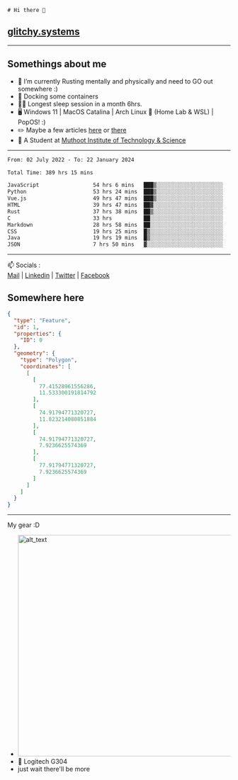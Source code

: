 ```
# Hi there 👋
```
## [glitchy.systems](https://glitchy.systems)
---

## Somethings about me



- 🌱 I’m currently Rusting mentally and physically and need to GO out somewhere :)
- 🐋 Docking some containers
- 😶‍🌫️ Longest sleep session in a month 6hrs.
- 🖥️ Windows 11 | MacOS Catalina | Arch Linux 🦩 (Home Lab & WSL) | PopOS! :)
- ✏️ Maybe a few articles [here](https://medium.com/@advaithnarayanan8) or [there](https://medium.com/@advaithnarayanan8)
- 📑 A Student at [Muthoot Institute of Technology & Science](https://mgmits.ac.in/)



---

<!--START_SECTION:waka-->

```txt
From: 02 July 2022 - To: 22 January 2024

Total Time: 389 hrs 15 mins

JavaScript                 54 hrs 6 mins   ███▒░░░░░░░░░░░░░░░░░░░░░   13.90 %
Python                     53 hrs 24 mins  ███▒░░░░░░░░░░░░░░░░░░░░░   13.72 %
Vue.js                     49 hrs 47 mins  ███▒░░░░░░░░░░░░░░░░░░░░░   12.79 %
HTML                       39 hrs 47 mins  ██▓░░░░░░░░░░░░░░░░░░░░░░   10.22 %
Rust                       37 hrs 38 mins  ██▒░░░░░░░░░░░░░░░░░░░░░░   09.67 %
C                          33 hrs          ██░░░░░░░░░░░░░░░░░░░░░░░   08.48 %
Markdown                   28 hrs 58 mins  ██░░░░░░░░░░░░░░░░░░░░░░░   07.44 %
CSS                        19 hrs 25 mins  █▒░░░░░░░░░░░░░░░░░░░░░░░   04.99 %
Java                       19 hrs 19 mins  █▒░░░░░░░░░░░░░░░░░░░░░░░   04.96 %
JSON                       7 hrs 50 mins   ▓░░░░░░░░░░░░░░░░░░░░░░░░   02.02 %
```

<!--END_SECTION:waka-->

---

📫 Socials :<br>
[Mail](mailto:advaithnarayanan8@gmail.com) | [Linkedin](https://www.linkedin.com/in/advaith-narayanan-a72152214/) | [Twitter](https://twitter.com/advaithnarayan) | [Facebook](https://screenmessage.com/qinq)

## Somewhere here

```geojson
{
  "type": "Feature",
  "id": 1,
  "properties": {
    "ID": 0
  },
  "geometry": {
    "type": "Polygon",
    "coordinates": [
      [
        [
          77.41528961556286,
          11.533300191814792
        ],
        [
          74.91794771320727,
          11.823214080851884
        ],
        [
          74.91794771320727,
          7.9236625574369
        ],
        [
          77.91794771320727,
          7.9236625574369
        ]
      ]
    ]
  }
}
```


--- 
My gear :D

- [<img alt="alt_text" width="500px" src="https://valid.x86.fr/cache/banner/xv24bv-6.png" />](https://valid.x86.fr/xv24bv)
- 🐁 Logitech G304
- just wait there'll be more

